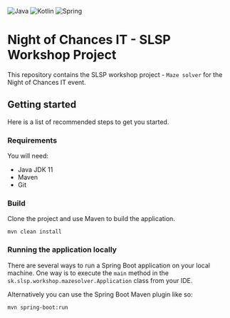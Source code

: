 ![Java](https://img.shields.io/badge/java-%23ED8B00.svg?style=for-the-badge&logo=java&logoColor=white) ![Kotlin](https://img.shields.io/badge/kotlin-%237F52FF.svg?style=for-the-badge&logo=kotlin&logoColor=white) ![Spring](https://img.shields.io/badge/spring-%236DB33F.svg?style=for-the-badge&logo=spring&logoColor=white)

# Night of Chances IT - SLSP Workshop Project

This repository contains the SLSP workshop project - `Maze solver` for the Night of Chances IT event.

## Getting started

Here is a list of recommended steps to get you started.

### Requirements

You will need:

- Java JDK 11
- Maven
- Git

### Build
Clone the project and use Maven to build the application.
```
mvn clean install
```

### Running the application locally
There are several ways to run a Spring Boot application on your local machine. One way is to execute the `main` method in the `sk.slsp.workshop.mazesolver.Application` class from your IDE.

Alternatively you can use the Spring Boot Maven plugin like so:
```
mvn spring-boot:run
```